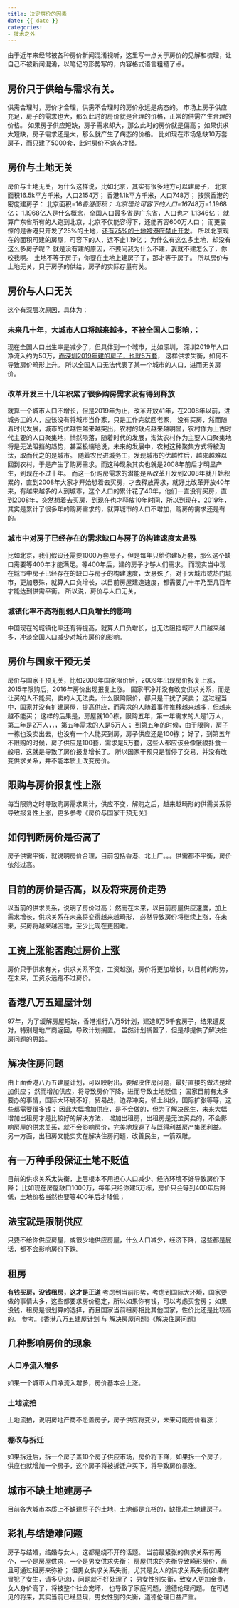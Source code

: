 ```yaml
---
title: 决定房价的因素
date: {{ date }}
categories: 
- 技术之外
---
```


由于近年来经常被各种房价新闻混淆视听，这里写一点关于房价的见解和梳理，让自己不被新闻混淆，以笔记的形势写的，内容格式语言粗糙了点。
## 房价只于供给与需求有关。
供需合理时，房价才合理，供需不合理时的房价永远是病态的。
市场上房子供应充足，房子的需求也大，那么此时的房价就是合理的价格，正常的供需产生合理的价格。
如果房子供应短缺，房子需求却大，那么此时的房价就是偏高；
如果供求太短缺，房子需求还是大，那么就产生了病态的价格。
比如现在市场急缺10万套房子，而只建了5000套，此时房价不病态才怪。

## 房价与土地无关
房价与土地无关，为什么这样说，比如北京，其实有很多地方可以建房子，
北京面积16.5k平方千米，人口2154万；
香港1.1k平方千米，人口748万；
按照香港的密度建房子：
北京面积=16*香港面积；
北京理论可容下的人口=16*748万=1.1968亿；
1.1968亿人是什么概念，全国人口最多省是广东省，人口也才 1.1346亿；
就算广东省所有的人跑到北京，北京不仅能容得下，还能再容600万人口；
而更震惊的是香港只开发了25%的土地，[还有75%的土地被港府禁止开发](http://www.ceweekly.cn/2014/0723/87935.shtml)。
所以北京现在的面积可建的房屋，可容下的人，远不止1.19亿；
为什么有这么多土地，却没有这么多房子呢？
就是没有建的原因，不要问我为什么不建，我就不建怎么了，你咬我啊。
土地不等于房子，你要在土地上建房子了，那才等于房子。
所以房价与土地无关，只于房子的供给，房子的实际存量有关。

## 房价与人口无关
这个有深层次原因，具体为：
### 未来几十年，大城市人口将越来越多，不被全国人口影响，：
现在全国人口出生率是减少了，但具体到一个城市，比如深圳，
深圳2019年人口净流入约为50万，[而深圳2019年建的房子，也就5万套](https://city.shenchuang.com/city/20180524/1087719_2.shtml)，
这样供求失衡，如何不导致房价畸形上升。
所以全国人口无法代表了某一个城市的人口，进而无关房价。

### 改革开发三十几年积累了很多购房需求没有得到释放
就算一个城市人口不增长，但是2019年为止，改革开放41年，在2008年以前，进城务工的人，应该没有将城市当作家，只是工作完就回老家，
没有买房，然而随着时代发展，城市的优越性越来越突出，农村的缺点越来越明显，农村作为上古时代主要的人口聚集地，悄然陨落，随着时代的发展，淘汰农村作为主要人口聚集地将是无法阻挡的趋势，甚至极端地说，未来的发展中，农村这种聚集方式将被淘汰，取而代之的是城市。
随着农民进城务工，发现城市的优越性后，越来越难以回到农村，于是产生了购房需求。而这种现象其实也就是2008年前后才明显产生，到现在不过十年。
而这一份购房需求的潜能是从改革开发到2008年就开始积累的，直到2008年大家才开始想着去买房，才去释放需求，就好比改革开放40年来，有越来越多的人到城市，这个人口的累计花了40年，他们一直没有买房，直到2008年，突然想着去买房，到现在也才释放10年时间，所以到现在，2019年，其实是累计了很多年的购房需求的，就算城市的人口不增加，购房的需求还是有的。

### 城市中对房子已经存在的需求缺口与房子的构建速度太悬殊
比如北京，我们假设还需要1000万套房子，但是每年只给你建5万套，那么这个缺口需要等400年才能满足。等400年后，建的房子才够人们需求。
而现实当中现在城市中房子已经存在的缺口与房子的构建速度，太悬殊了，对于大城市或热门城市，更加悬殊，就算人口负增长，以目前房屋建造速度，都需要几十年乃至几百年才能达到供需平衡。
所以说，房价与人口无关，
### 城镇化率不高将削弱人口负增长的影响
中国现在的城镇化率还有待提高，就算人口负增长，也无法阻挡城市人口越来越多，冲淡全国人口减少对城市房价的影响。

## 房价与国家干预无关
房价与国家干预无关，比如2008年国家限价后，2009年出现房价报复上涨，2015年限购后，2016年房价出现报复上涨。
国家干净并没有改变供求关系，而是让买的人不能买，卖的人无法卖，什么限购限价，都只是干扰了买卖；
这过程当中，国家并没有扩建房屋，提高供应，而需求的人随着事件推移越来越多，但越来越不能买；
这样的后果是，房屋就100栋，限购五年，第一年需求的人是1万人，第二年是2万人，，，第五年需求的人是5万人；
到第五年的时候，由于限购，房子一栋也没卖出去，也没有一个人能买到房，房子供应还是100栋；
好了，到第五年不限购的时候，房子供应是100套，需求是5万套，这些人都应该会像饿狼扑食一般吧，这就是导致了房价报复增长了。
所以国家干预只是暂停了交易，并没有改变供求关系，并不能本质上改变房价。

## 限购与房价报复性上涨
每当限购之时导致购房需求累计，供应不变，解购之后，越来越畸形的供需关系将导致报复性上涨，更多参考《房价与国家干预无关》

## 如何判断房价是否高了
房子供需平衡，就说明房价合理，目前包括香港、北上广。。。供需都不平衡，房价依然过高。

## 目前的房价是否高，以及将来房价走势
以当前的供求关系，说明了房价过高；
然而在未来，以目前房屋供应速度，加上需求增长，供求关系在未来将变得越来越畸形，
必然导致房价将继续上涨，在未来，买房将越来越困难，至少比现在更困难。

## 工资上涨能否跑过房价上涨
房价只于供求有关，供求关系不变，工资越涨，房价将更加增长，以目前的形势，在未来，工资永远跑不过房价。

## 香港八万五建屋计划
97年，为了缓解房屋短缺，香港推行八万5计划，建造8万5千套房子，结果遭反对，特别是地产商返回，导致计划搁置。
虽然计划搁置了，但是却提供了解决住房问题的思路。

## 解决住房问题
由上面香港八万五建屋计划，可以映射出，要解决住房问题，最好直接的做法是增加供应；
然而增加供应，将导致房价下降，进而导致土地贬值；
国家目前有太多要办的事情，国际大环境不好，贸易战，边界冲突，领土纠纷，国际扩张等等，这些都需要很多钱；
因此大幅增加供应，是不会做的，但为了解决民生，未来大幅增加出租房才是比较好的解决方法，
增加出租房，出租房是无法买卖的，不会影响房屋的供求关系，就不会影响房价，完美地规避了与既得利益房产集团利益。
另一方面，出租房又能实实在解决住房问题，改善民生，一箭双雕。

## 有一万种手段保证土地不贬值
目前的供求关系太失衡，上层根本不用担心人口减少、经济环境不好导致房价下降；
比如现在房屋缺口1000万，每年只给你建5万栋，房价只会等到400年后降低，土地价格当然也要等400年后才降低；

## 法宝就是限制供应
只要不给你供应房屋，或很少地供应房屋，什么人口减少，经济下降，这些都是屁话，都不会影响房价下跌。

## 租房
**有钱买房，没钱租房，这才是正道**
考虑到当前形势，考虑到国际大环境，国家要做的事情太多，这些都要求房价稳定，所以如果你有钱，可以考虑买套房；
如果没钱，租房是很划算的选择，而且国家当前租房相比其他国家，性价比还是比较高的。
参考。《香港八万五建屋计划 与 解决房屋问题》《解决住房问题》

## 几种影响房价的现象
### 人口净流入增多
如果一个城市人口净流入增多，房价基本会上涨。
### 土地流拍
土地流拍，说明房地产商不愿盖房子，房子供应将变少，未来可能房价看涨；
### 棚改与拆迁
如果拆迁后，拆一个房子盖10个房子供应市场，房价将下降，如果拆一个房子，供应也就增加一个房子，这个房子将被拆迁户买下，将导致房价暴涨。

## 城市不缺土地建房子
目前各大城市本质上不缺建房子的土地，土地都是充裕的，缺批准土地建房子。

## 彩礼与结婚难问题
房子与结婚，结婚与女人，这都是绕不开的话题。
当前最紧张的供求关系有两个，一个是房屋供求，一个是男女供求失衡；
房屋供求的失衡导致畸形房价，尚且可通过租房来弥补；
但男女供求关系失衡，尤其是女人的供求关系失衡(如果有冒犯了女生，请多见谅)，问题就不好处理了；
男女性别失衡，致女人更加金贵，女人身价高了，将被整个社会宠坏，
也导致了家庭问题，道德伦理问题。
在可遇见的将来，其实当前已经显现，男女性别的失衡，道德伦理日益严重。

